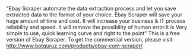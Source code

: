 "Ebay Scraper automate the data extraction process and let you save extracted data to the format of your choice. Ebay Scraper will save your huge amount of time and cost. It will increase your business & IT process reliability and speed. It will remove the possibility of human error.It is Very simple to use, quick learning curve and right to the point"
This is a free version of Ebay Scraper. To get the commercial version, please visit:
http://www.botguruz.com/products/ebay-com-scraper/
